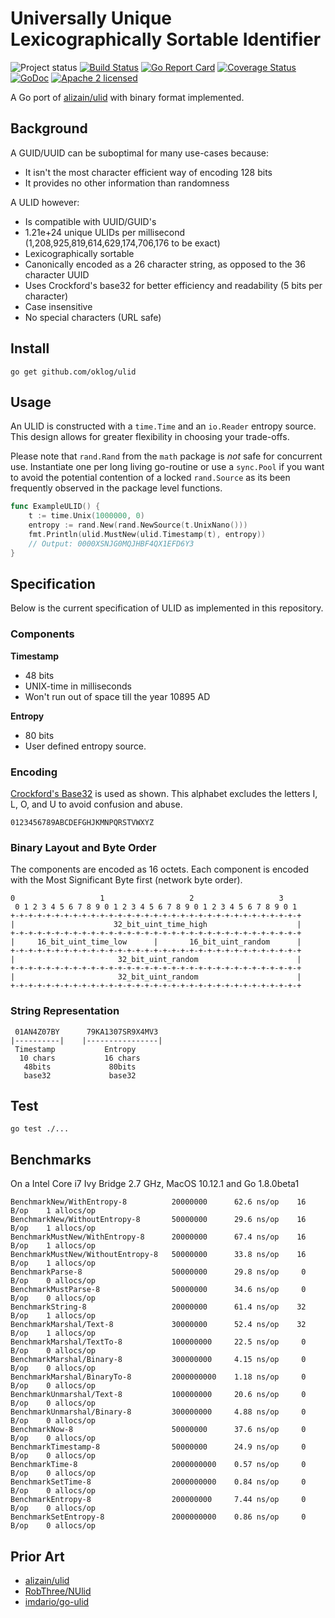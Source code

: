 # Universally Unique Lexicographically Sortable Identifier

![Project status](https://img.shields.io/badge/version-0.1.0-yellow.svg)
[![Build Status](https://secure.travis-ci.org/oklog/ulid.png)](http://travis-ci.org/oklog/ulid)
[![Go Report Card](https://goreportcard.com/badge/oklog/ulid?cache=0)](https://goreportcard.com/report/oklog/ulid)
[![Coverage Status](https://coveralls.io/repos/github/oklog/ulid/badge.svg?branch=master&cache=0)](https://coveralls.io/github/oklog/ulid?branch=master)
[![GoDoc](https://godoc.org/github.com/oklog/ulid?status.svg)](https://godoc.org/github.com/oklog/ulid)
[![Apache 2 licensed](https://img.shields.io/badge/license-Apache2-blue.svg)](https://raw.githubusercontent.com/oklog/ulid/master/LICENSE)

A Go port of [alizain/ulid](https://github.com/alizain/ulid) with binary format implemented.

## Background

A GUID/UUID can be suboptimal for many use-cases because:

- It isn't the most character efficient way of encoding 128 bits
- It provides no other information than randomness

A ULID however:

- Is compatible with UUID/GUID's
- 1.21e+24 unique ULIDs per millisecond (1,208,925,819,614,629,174,706,176 to be exact)
- Lexicographically sortable
- Canonically encoded as a 26 character string, as opposed to the 36 character UUID
- Uses Crockford's base32 for better efficiency and readability (5 bits per character)
- Case insensitive
- No special characters (URL safe)

## Install

```shell
go get github.com/oklog/ulid
```

## Usage

An ULID is constructed with a `time.Time` and an `io.Reader` entropy source.
This design allows for greater flexibility in choosing your trade-offs.

Please note that `rand.Rand` from the `math` package is *not* safe for concurrent use.
Instantiate one per long living go-routine or use a `sync.Pool` if you want to avoid the potential contention of a locked `rand.Source` as its been frequently observed in the package level functions.

```go
func ExampleULID() {
	t := time.Unix(1000000, 0)
	entropy := rand.New(rand.NewSource(t.UnixNano()))
	fmt.Println(ulid.MustNew(ulid.Timestamp(t), entropy))
	// Output: 0000XSNJG0MQJHBF4QX1EFD6Y3
}

```

## Specification

Below is the current specification of ULID as implemented in this repository.

### Components

**Timestamp**
- 48 bits
- UNIX-time in milliseconds
- Won't run out of space till the year 10895 AD

**Entropy**
- 80 bits
- User defined entropy source.

### Encoding

[Crockford's Base32](http://www.crockford.com/wrmg/base32.html) is used as shown.
This alphabet excludes the letters I, L, O, and U to avoid confusion and abuse.

```
0123456789ABCDEFGHJKMNPQRSTVWXYZ
```

### Binary Layout and Byte Order

The components are encoded as 16 octets. Each component is encoded with the Most Significant Byte first (network byte order).

```
0                   1                   2                   3
 0 1 2 3 4 5 6 7 8 9 0 1 2 3 4 5 6 7 8 9 0 1 2 3 4 5 6 7 8 9 0 1
+-+-+-+-+-+-+-+-+-+-+-+-+-+-+-+-+-+-+-+-+-+-+-+-+-+-+-+-+-+-+-+-+
|                      32_bit_uint_time_high                    |
+-+-+-+-+-+-+-+-+-+-+-+-+-+-+-+-+-+-+-+-+-+-+-+-+-+-+-+-+-+-+-+-+
|     16_bit_uint_time_low      |       16_bit_uint_random      |
+-+-+-+-+-+-+-+-+-+-+-+-+-+-+-+-+-+-+-+-+-+-+-+-+-+-+-+-+-+-+-+-+
|                       32_bit_uint_random                      |
+-+-+-+-+-+-+-+-+-+-+-+-+-+-+-+-+-+-+-+-+-+-+-+-+-+-+-+-+-+-+-+-+
|                       32_bit_uint_random                      |
+-+-+-+-+-+-+-+-+-+-+-+-+-+-+-+-+-+-+-+-+-+-+-+-+-+-+-+-+-+-+-+-+
```

### String Representation

```
 01AN4Z07BY      79KA1307SR9X4MV3
|----------|    |----------------|
 Timestamp           Entropy
  10 chars           16 chars
   48bits             80bits
   base32             base32
```

## Test

```shell
go test ./...
```

## Benchmarks

On a Intel Core i7 Ivy Bridge 2.7 GHz, MacOS 10.12.1 and Go 1.8.0beta1

```
BenchmarkNew/WithEntropy-8          20000000      62.6 ns/op    16 B/op    1 allocs/op
BenchmarkNew/WithoutEntropy-8       50000000      29.6 ns/op    16 B/op    1 allocs/op
BenchmarkMustNew/WithEntropy-8      20000000      67.4 ns/op    16 B/op    1 allocs/op
BenchmarkMustNew/WithoutEntropy-8   50000000      33.8 ns/op    16 B/op    1 allocs/op
BenchmarkParse-8                    50000000      29.8 ns/op     0 B/op    0 allocs/op
BenchmarkMustParse-8                50000000      34.6 ns/op     0 B/op    0 allocs/op
BenchmarkString-8                   20000000      61.4 ns/op    32 B/op    1 allocs/op
BenchmarkMarshal/Text-8             30000000      52.4 ns/op    32 B/op    1 allocs/op
BenchmarkMarshal/TextTo-8           100000000     22.5 ns/op     0 B/op    0 allocs/op
BenchmarkMarshal/Binary-8           300000000     4.15 ns/op     0 B/op    0 allocs/op
BenchmarkMarshal/BinaryTo-8         2000000000    1.18 ns/op     0 B/op    0 allocs/op
BenchmarkUnmarshal/Text-8           100000000     20.6 ns/op     0 B/op    0 allocs/op
BenchmarkUnmarshal/Binary-8         300000000     4.88 ns/op     0 B/op    0 allocs/op
BenchmarkNow-8                      50000000      37.6 ns/op     0 B/op    0 allocs/op
BenchmarkTimestamp-8                50000000      24.9 ns/op     0 B/op    0 allocs/op
BenchmarkTime-8                     2000000000    0.57 ns/op     0 B/op    0 allocs/op
BenchmarkSetTime-8                  2000000000    0.84 ns/op     0 B/op    0 allocs/op
BenchmarkEntropy-8                  200000000     7.44 ns/op     0 B/op    0 allocs/op
BenchmarkSetEntropy-8               2000000000    0.86 ns/op     0 B/op    0 allocs/op
```

## Prior Art

- [alizain/ulid](https://github.com/alizain/ulid)
- [RobThree/NUlid](https://github.com/RobThree/NUlid)
- [imdario/go-ulid](https://github.com/imdario/go-ulid)
